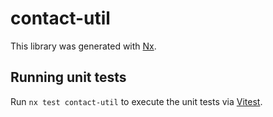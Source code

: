 # contact-util

This library was generated with [Nx](https://nx.dev).

## Running unit tests

Run `nx test contact-util` to execute the unit tests via [Vitest](https://vitest.dev/).
